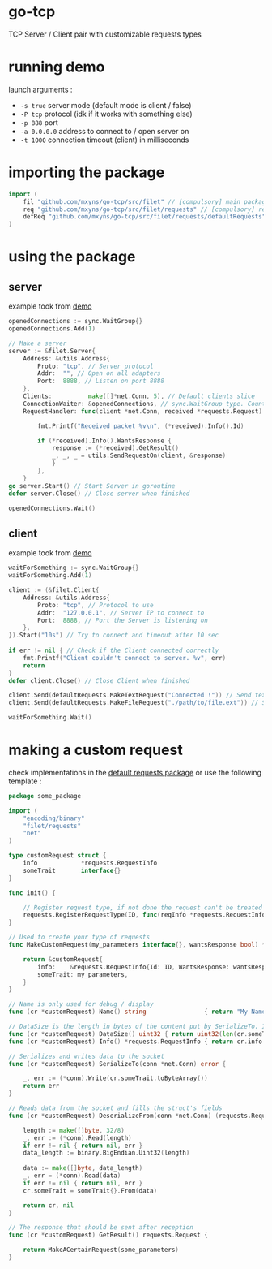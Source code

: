 # go-tcp
TCP Server / Client pair with customizable requests types

# running demo
launch arguments :
* `-s true` server mode (default mode is client / false)
* `-P tcp` protocol (idk if it works with something else)
* `-p 888` port
* `-a 0.0.0.0` address to connect to / open server on
* `-t 1000` connection timeout (client) in milliseconds

# importing the package
```go
import (
    fil "github.com/mxyns/go-tcp/src/filet" // [compulsory] main package (Client, Server, Address, Communication functions)
    req "github.com/mxyns/go-tcp/src/filet/requests" // [compulsory] request support 
    defReq "github.com/mxyns/go-tcp/src/filet/requests/defaultRequests" // [optional] some defaultRequests requests 
)
```

# using the package
## server
example took from [demo](https://github.com/mxyns/go-tcp/tree/master/examples/demo/main.go)
```go
openedConnections := sync.WaitGroup{}
openedConnections.Add(1)

// Make a server
server := &filet.Server{
	Address: &utils.Address{
		Proto: "tcp", // Server protocol 
		Addr:  "", // Open on all adapters 
		Port:  8888, // Listen on port 8888 
	},
	Clients:          make([]*net.Conn, 5), // Default clients slice
	ConnectionWaiter: &openedConnections, // sync.WaitGroup type. Counts connected clients 
	RequestHandler: func(client *net.Conn, received *requests.Request) { // Function called on Request reception

		fmt.Printf("Received packet %v\n", (*received).Info().Id)

		if (*received).Info().WantsResponse {
			response := (*received).GetResult()
			_, _, _ = utils.SendRequestOn(client, &response)
	        }
        },
    }
go server.Start() // Start Server in goroutine
defer server.Close() // Close server when finished

openedConnections.Wait()
```

## client
example took from [demo](https://github.com/mxyns/go-tcp/tree/master/examples/demo/main.go)
```go
waitForSomething := sync.WaitGroup{}
waitForSomething.Add(1)

client := (&filet.Client{
	Address: &utils.Address{
		Proto: "tcp", // Protocol to use
		Addr:  "127.0.0.1", // Server IP to connect to
		Port:  8888, // Port the Server is listening on
	},
}).Start("10s") // Try to connect and timeout after 10 sec
	
if err != nil { // Check if the Client connected correctly
	fmt.Printf("Client couldn't connect to server. %v", err)
	return
}
defer client.Close() // Close Client when finished

client.Send(defaultRequests.MakeTextRequest("Connected !")) // Send text using defaultRequests request from filet/requests/defaultRequests package
client.Send(defaultRequests.MakeFileRequest("./path/to/file.ext")) // Send file using defaultRequests request from filet/requests/defaultRequests package

waitForSomething.Wait()
```

# making a custom request
check implementations in the [default requests package](https://github.com/mxyns/go-tcp/tree/master/src/filet/requests/default)
or use the following template : 
```go
package some_package

import (
	"encoding/binary"
	"filet/requests"
	"net"
)

type customRequest struct {
	info            *requests.RequestInfo
	someTrait       interface{}
}

func init() {

    // Register request type, if not done the request can't be treated 
    requests.RegisterRequestType(ID, func(reqInfo *requests.RequestInfo) requests.Request { return &customRequest{info: reqInfo} })
}

// Used to create your type of requests
func MakeCustomRequest(my_parameters interface{}, wantsResponse bool) *customRequest {

	return &customRequest{
		info:    &requests.RequestInfo{Id: ID, WantsResponse: wantsResponse},
		someTrait: my_parameters,
	}
}

// Name is only used for debug / display
func (cr *customRequest) Name() string                { return "My Name" }

// DataSize is the length in bytes of the content put by SerializeTo. It's put in the request header when it's sent 
func (cr *customRequest) DataSize() uint32 { return uint32(len(cr.someTrait)) }
func (cr *customRequest) Info() *requests.RequestInfo { return cr.info }

// Serializes and writes data to the socket
func (cr *customRequest) SerializeTo(conn *net.Conn) error {

    _, err := (*conn).Write(cr.someTrait.toByteArray())
    return err
}

// Reads data from the socket and fills the struct's fields 
func (cr *customRequest) DeserializeFrom(conn *net.Conn) (requests.Request, error) {

    length := make([]byte, 32/8)
    _, err := (*conn).Read(length)
    if err != nil { return nil, err }
    data_length := binary.BigEndian.Uint32(length)
	
    data := make([]byte, data_length)
    _, err = (*conn).Read(data)
    if err != nil { return nil, err }
    cr.someTrait = someTrait{}.From(data)

    return cr, nil
}

// The response that should be sent after reception
func (cr *customRequest) GetResult() requests.Request {

	return MakeACertainRequest(some_parameters)
}
```